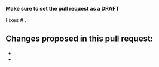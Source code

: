 **Make sure to set the pull request as a DRAFT**

Fixes # .

Changes proposed in this pull request:
- 
-
-

